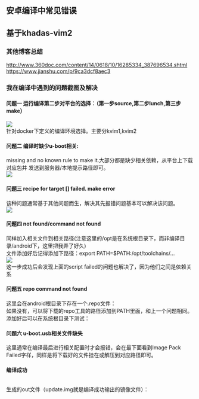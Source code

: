 ## 安卓编译中常见错误
## 基于khadas-vim2
### 其他博客总结
http://www.360doc.com/content/14/0618/10/16285334_387696534.shtml  
https://www.jianshu.com/p/9ca3dcf8aec3
### 我在编译中遇到的问题截图及解决
#### 问题一 运行编译第二步对平台的选择：（第一步source,第二步lunch,第三步make）  
![](https://github.com/gaoynui/Android_compile_error-solve/blob/master/pics/%E7%BC%96%E8%AF%91%E5%B9%B3%E5%8F%B0%E9%80%89%E9%A1%B9-Lunch.png)  
针对docker下定义的编译环境选择。主要分kvim1,kvim2  

#### 问题二 编译时缺少u-boot相关:  
missing and no known rule to make it.大部分都是缺少相关依赖，从平台上下载对应包并
发送到服务器/本地提示路径即可。  
![](https://github.com/gaoynui/Android_compile_error-solve/blob/master/pics/%E5%AE%89%E5%8D%93%E7%BC%96%E8%AF%91%E9%97%AE%E9%A2%98%E4%B8%80-u-boot.png)

#### 问题三 recipe for target [] failed. make error  
该种问题通常基于其他问题而生，解决其先报错问题基本可以解决该问题。  
![](https://github.com/gaoynui/Android_compile_error-solve/blob/master/pics/%E5%AE%89%E5%8D%93%E7%BC%96%E8%AF%91%E9%97%AE%E9%A2%98%E4%BA%8C.png)

#### 问题四 not found/command not found
同样加入相关文件到相关路径(注意这里的/opt是在系统根目录下，而非编译目录/android下，这里把我弄了好久)  
文件添加好后记得添加下路径：export PATH=$PATH:/opt/toolchains/...  
![](https://github.com/gaoynui/Android_compile_error-solve/blob/master/pics/%E7%BC%96%E8%AF%91%E9%94%99%E8%AF%AF%E4%B8%89.png)  
这一步成功后会发现上面的script failed的问题也解决了，因为他们之间是依赖关系

#### 问题五 repo command not found
这里会在android根目录下存在一个.repo文件：  
![]()  
如果没有，可以将下载的repo工具的路径添加到PATH里面，和上一个问题相同。  
添加好后可以在系统根目录下测试：  
![]()  

#### 问题六 u-boot.usb相关文件缺失
这里通常在编译最后进行相关配置时才会报错，会在最下面看到Image Pack Failed字样，同样是将下载好的文件挂在或解压到对应路径即可。  
![]()  

#### 编译成功
![]()

生成的out文件（update.img就是编译成功输出的镜像文件）：  
![]()
